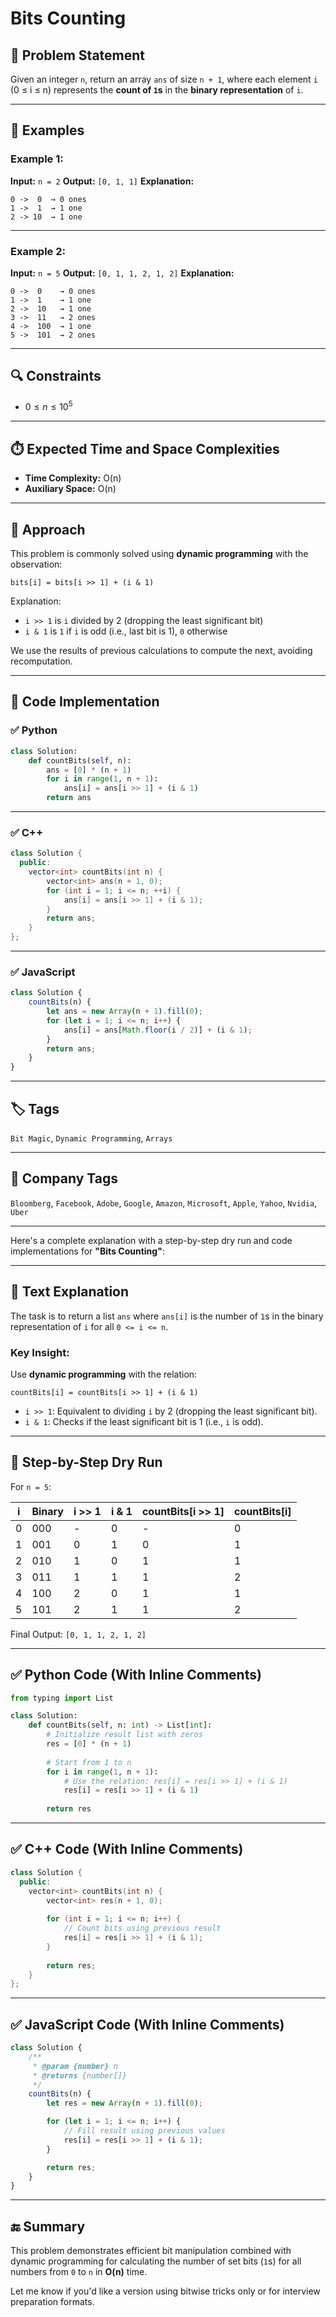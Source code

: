 # Bits Counting

## 🧩 Problem Statement

Given an integer `n`, return an array `ans` of size `n + 1`, where each element `i` (0 ≤ i ≤ n) represents the **count of `1`s** in the **binary representation** of `i`.

---

## 🧪 Examples

### Example 1:

**Input:**
`n = 2`
**Output:**
`[0, 1, 1]`
**Explanation:**

```
0 ->  0  → 0 ones  
1 ->  1  → 1 one  
2 -> 10  → 1 one  
```

---

### Example 2:

**Input:**
`n = 5`
**Output:**
`[0, 1, 1, 2, 1, 2]`
**Explanation:**

```
0 ->  0    → 0 ones  
1 ->  1    → 1 one  
2 ->  10   → 1 one  
3 ->  11   → 2 ones  
4 ->  100  → 1 one  
5 ->  101  → 2 ones  
```

---

## 🔍 Constraints

* $0 \leq n \leq 10^5$

---

## ⏱️ Expected Time and Space Complexities

* **Time Complexity:** O(n)
* **Auxiliary Space:** O(n)

---

## 🧠 Approach

This problem is commonly solved using **dynamic programming** with the observation:

```
bits[i] = bits[i >> 1] + (i & 1)
```

Explanation:

* `i >> 1` is `i` divided by 2 (dropping the least significant bit)
* `i & 1` is `1` if `i` is odd (i.e., last bit is 1), `0` otherwise

We use the results of previous calculations to compute the next, avoiding recomputation.

---

## 🚀 Code Implementation

### ✅ Python

```python
class Solution:
    def countBits(self, n):
        ans = [0] * (n + 1)
        for i in range(1, n + 1):
            ans[i] = ans[i >> 1] + (i & 1)
        return ans
```

---

### ✅ C++

```cpp
class Solution {
  public:
    vector<int> countBits(int n) {
        vector<int> ans(n + 1, 0);
        for (int i = 1; i <= n; ++i) {
            ans[i] = ans[i >> 1] + (i & 1);
        }
        return ans;
    }
};
```

---

### ✅ JavaScript

```javascript
class Solution {
    countBits(n) {
        let ans = new Array(n + 1).fill(0);
        for (let i = 1; i <= n; i++) {
            ans[i] = ans[Math.floor(i / 2)] + (i & 1);
        }
        return ans;
    }
}
```

---

## 🏷️ Tags

`Bit Magic`, `Dynamic Programming`, `Arrays`

---

## 💼 Company Tags

`Bloomberg`, `Facebook`, `Adobe`, `Google`, `Amazon`, `Microsoft`, `Apple`, `Yahoo`, `Nvidia`, `Uber`

---

Here's a complete explanation with a step-by-step dry run and code implementations for **"Bits Counting"**:

---

## 🧠 Text Explanation

The task is to return a list `ans` where `ans[i]` is the number of `1`s in the binary representation of `i` for all `0 <= i <= n`.

### Key Insight:

Use **dynamic programming** with the relation:

```
countBits[i] = countBits[i >> 1] + (i & 1)
```

* `i >> 1`: Equivalent to dividing `i` by 2 (dropping the least significant bit).
* `i & 1`: Checks if the least significant bit is 1 (i.e., `i` is odd).

---

## 🧪 Step-by-Step Dry Run

For `n = 5`:

| i | Binary | i >> 1 | i & 1 | countBits\[i >> 1] | countBits\[i] |
| - | ------ | ------ | ----- | ------------------ | ------------- |
| 0 | 000    | -      | 0     | -                  | 0             |
| 1 | 001    | 0      | 1     | 0                  | 1             |
| 2 | 010    | 1      | 0     | 1                  | 1             |
| 3 | 011    | 1      | 1     | 1                  | 2             |
| 4 | 100    | 2      | 0     | 1                  | 1             |
| 5 | 101    | 2      | 1     | 1                  | 2             |

Final Output: `[0, 1, 1, 2, 1, 2]`

---

## ✅ Python Code (With Inline Comments)

```python
from typing import List

class Solution:
    def countBits(self, n: int) -> List[int]:
        # Initialize result list with zeros
        res = [0] * (n + 1)
        
        # Start from 1 to n
        for i in range(1, n + 1):
            # Use the relation: res[i] = res[i >> 1] + (i & 1)
            res[i] = res[i >> 1] + (i & 1)
        
        return res
```

---

## ✅ C++ Code (With Inline Comments)

```cpp
class Solution {
  public:
    vector<int> countBits(int n) {
        vector<int> res(n + 1, 0);
        
        for (int i = 1; i <= n; i++) {
            // Count bits using previous result
            res[i] = res[i >> 1] + (i & 1);
        }
        
        return res;
    }
};
```

---

## ✅ JavaScript Code (With Inline Comments)

```javascript
class Solution {
    /**
     * @param {number} n
     * @returns {number[]}
     */
    countBits(n) {
        let res = new Array(n + 1).fill(0);

        for (let i = 1; i <= n; i++) {
            // Fill result using previous values
            res[i] = res[i >> 1] + (i & 1);
        }

        return res;
    }
}
```

---

## 🔚 Summary

This problem demonstrates efficient bit manipulation combined with dynamic programming for calculating the number of set bits (`1`s) for all numbers from `0` to `n` in **O(n)** time.

Let me know if you'd like a version using bitwise tricks only or for interview preparation formats.
